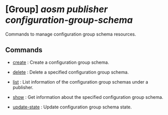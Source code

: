 # [Group] _aosm publisher configuration-group-schema_

Commands to manage configuration group schema resources.

## Commands

- [create](/Commands/aosm/publisher/configuration-group-schema/_create.md)
: Create a configuration group schema.

- [delete](/Commands/aosm/publisher/configuration-group-schema/_delete.md)
: Delete a specified configuration group schema.

- [list](/Commands/aosm/publisher/configuration-group-schema/_list.md)
: List information of the configuration group schemas under a publisher.

- [show](/Commands/aosm/publisher/configuration-group-schema/_show.md)
: Get information about the specified configuration group schema.

- [update-state](/Commands/aosm/publisher/configuration-group-schema/_update-state.md)
: Update configuration group schema state.
